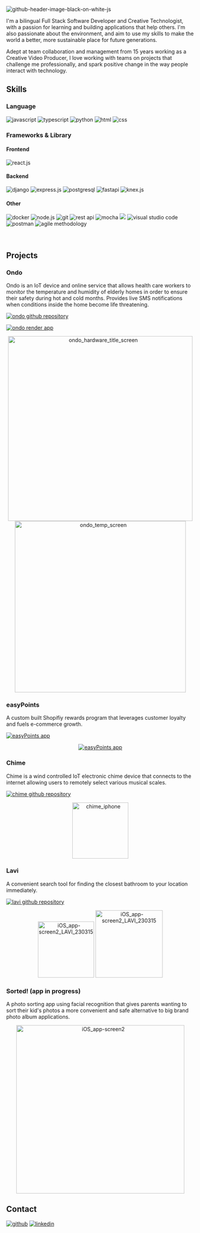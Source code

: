 ![github-header-image-black-on-white-js](https://user-images.githubusercontent.com/102517425/200754797-36ab76b0-33d6-4999-a151-e534326a09a8.png)

I'm a bilingual Full Stack Software Developer and Creative Technologist, with a passion for learning and building applications that help others. I'm also passionate about the environment, and aim to use my skills to make the world a better, more sustainable place for future generations.

Adept at team collaboration and management from 15 years working as a Creative Video Producer, I love working with teams on projects that challenge me professionally, and spark positive change in the way people interact with technology.

## Skills

### Language
<div>
<img src="https://img.shields.io/badge/JavaScript-323330?style=for-the-badge&logo=javascript&logoColor=F7DF1E" alt="javascript" />
<img src="https://img.shields.io/badge/TypeScript-007ACC?style=for-the-badge&logo=typescript&logoColor=white" alt="typescript" />
<img src="https://img.shields.io/badge/Python-FFD43B?style=for-the-badge&logo=python&logoColor=blue" alt="python" />
<img src="https://img.shields.io/badge/HTML5-E34F26?style=for-the-badge&logo=html5&logoColor=white" alt="html" />
<img src="https://img.shields.io/badge/CSS3-1572B6?style=for-the-badge&logo=css3&logoColor=white" alt="css" />
</div>

### Frameworks & Library
<div>
    <h4> Frontend </h4>
    <img src="https://img.shields.io/badge/React-20232A?style=for-the-badge&logo=react&logoColor=61DAFB" alt="react.js" />
</div>

<div>
    <h4> Backend </h4>
    <img src="https://img.shields.io/badge/Django-044c34?style=for-the-badge&logo=django&logoColor=white" alt="django" />
    <img src="https://img.shields.io/badge/Express.js-000000?style=for-the-badge&logo=express&logoColor=white" alt="express.js" />
    <img src="https://img.shields.io/badge/PostgreSQL-316192?style=for-the-badge&logo=postgresql&logoColor=white" alt="postgresql" />
    <img src="https://img.shields.io/badge/fastapi-109989?style=for-the-badge&logo=FASTAPI&logoColor=white" alt="fastapi" />
    <img src="https://img.shields.io/badge/Knex.js-2a2421?style=for-the-badge&logo=&logoColor=white" alt="knex.js" />    
</div>

<div>
    <h4> Other </h4>
    <img src="https://img.shields.io/badge/Docker-0874ec?style=for-the-badge&logo=docker&logoColor=white" alt="docker" />
    <img src="https://img.shields.io/badge/Node.js-339933?style=for-the-badge&logo=nodedotjs&logoColor=white" alt="node.js" />
    <img src="https://img.shields.io/badge/GIT-E44C30?style=for-the-badge&logo=git&logoColor=white" alt="git" />
    <img src="https://img.shields.io/badge/REST_APIs-000000?style=for-the-badge&logo=&logoColor=white" alt="rest api" />
    <img src="https://img.shields.io/badge/Mocha-8D6748?style=for-the-badge&logo=Mocha&logoColor=white" alt="mocha" />
    <img src="https://img.shields.io/badge/chai-A30701?style=for-the-badge&logo=chai&logoColor=white" akt="chai">
    <img src="https://img.shields.io/badge/Visual_Studio_Code-0078D4?style=for-the-badge&logo=visual%20studio%20code&logoColor=white" alt="visual studio code" />
    <img src="https://img.shields.io/badge/Postman-FF6C37?style=for-the-badge&logo=Postman&logoColor=white" alt="postman" />
    <img src="https://img.shields.io/badge/Agile_Methodology-FFFF00?style=for-the-badge&logo=&logoColor=white" alt="agile methodology" />
</div>
<br />
<br />



## Projects
### Ondo
Ondo is an IoT device and online service that allows health care workers to monitor the temperature and humidity of elderly homes in order to ensure their safety during hot and cold months. Provides live SMS notifications when conditions inside the home become life threatening.

[<img src="https://img.shields.io/badge/GitHub_Repository-100000?style=for-the-badge&logo=github&logoColor=white" alt="ondo github repository" />](https://github.com/team-ondo)



[<img src="https://img.shields.io/badge/website-000000?style=for-the-badge&logo=About.me&logoColor=white" alt="ondo render app" />](https://www.ondo-app.com/)

<div align="center">


<a href="https://vimeo.com/766400958/29769edc0d" target="_blank">
        <img width="494" alt="ondo_hardware_title_screen" src="https://videoapi-muybridge.vimeocdn.com/animated-thumbnails/image/593e352c-de9a-4e64-a39f-62755db485cf.gif?ClientID=vimeo-core-prod&Date=1667394034&Signature=51db6ef410f09db6d41fc2e8c100999bde2d36e9">
    </a>
<img width="458" alt="ondo_temp_screen" src="https://user-images.githubusercontent.com/102517425/199505425-e341cf95-f987-441b-a281-5360e0d2ea8e.png">
</div>


### easyPoints
A custom built Shopifiy rewards program that leverages customer loyalty and fuels e-commerce growth.

[<img src="https://img.shields.io/badge/website-000000?style=for-the-badge&logo=About.me&logoColor=white" alt="easyPoints app" />](https://apps.shopify.com/easy-points)

<div align="center">
<a href="https://apps.shopify.com/easy-points" target="_blank">
    <img src="https://github.com/joe-sacco/joe-sacco/assets/102517425/f5beed1b-1b6b-4175-98df-d63973b576a4" alt="easyPoints app">
</a>
</div>



### Chime
Chime is a wind controlled IoT electronic chime device that connects to the internet allowing users to remotely select various musical scales.

[<img src="https://img.shields.io/badge/GitHub_Repository-100000?style=for-the-badge&logo=github&logoColor=white" alt="chime github repository" />](https://github.com/joe-sacco/chime)

<div align="center">
        <img width="150" alt="chime_iphone" src="https://user-images.githubusercontent.com/102517425/199497913-2bdfa119-26de-4ba1-b9f7-0714b8bb21d0.png">

</div>



### Lavi
A convenient search tool for finding the closest bathroom to your location immediately.

[<img src="https://img.shields.io/badge/GitHub_Repository-100000?style=for-the-badge&logo=github&logoColor=white" alt="lavi github repository" />](https://github.com/joe-sacco/lavi)

<div align="center">
    
<img width="150" alt="iOS_app-screen2_LAVI_230315" src="https://user-images.githubusercontent.com/102517425/225241803-70a08d75-4c8c-47ac-9708-3ece2d114c02.png">

<img width="180" alt="iOS_app-screen2_LAVI_230315" src="https://user-images.githubusercontent.com/102517425/225242202-5ff6c807-8c28-4c22-b7b2-cb9b97ee8d7c.png">
</div>

### Sorted!  (app in progress)
A photo sorting app using facial recognition that gives parents wanting to sort their kid's photos a more convenient and safe alternative to big brand photo album applications.

<div align="center">
        <img width="450" alt="iOS_app-screen2" src="https://user-images.githubusercontent.com/102517425/199513141-3c532c80-43f4-47ed-b779-18d75237d348.png">
  
</div>



## Contact
[<img src="https://img.shields.io/badge/GitHub-100000?style=for-the-badge&logo=github&logoColor=white" alt="github" />](https://github.com/joe-sacco)
[<img src='https://img.shields.io/badge/LinkedIn-0077B5?style=for-the-badge&logo=linkedin&logoColor=white' alt='linkedin' />](https://www.linkedin.com/in/joe-sacco/) 

<!--
**joe-sacco/joe-sacco** is a ✨ _special_ ✨ repository because its `README.md` (this file) appears on your GitHub profile.
-->

